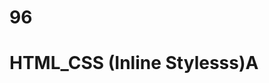 # 96
# HTML_CSS (Inline Stylesss)A
<p style="color: blue; font_size: 24 px;"< styled paragraph<//P>

